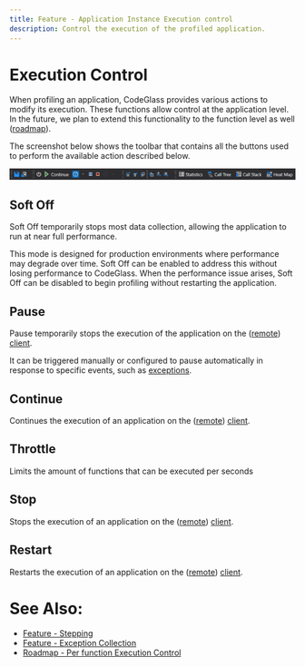 ```yaml
---
title: Feature - Application Instance Execution control
description: Control the execution of the profiled application.
---
```


# Execution Control
When profiling an application, CodeGlass provides various actions to modify its execution. These functions allow control at the application level. In the future, we plan to extend this functionality to the function level as well ([roadmap](../Roadmap/PerFunctionAction.md)).

The screenshot below shows the toolbar that contains all the buttons used to perform the available action described below.

![assets/img/ApplicationInstanceWindow/Toolbar.png](../../assets/img/ApplicationInstanceWindow/Toolbar.png)

## Soft Off
Soft Off temporarily stops most data collection, allowing the application to run at near full performance.

This mode is designed for production environments where performance may degrade over time. Soft Off can be enabled to address this without losing performance to CodeGlass. When the performance issue arises, Soft Off can be disabled to begin profiling without restarting the application.

## Pause 
Pause temporarily stops the execution of the application on the ([remote](CodeGlassHub.md#remote-hub)) [client](CodeGlassClient.md).

It can be triggered manually or configured to pause automatically in response to specific events, such as [exceptions](Exceptions.md).

## Continue
Continues the execution of an application on the ([remote](CodeGlassHub.md#remote-hub)) [client](CodeGlassClient.md).

## Throttle
Limits the amount of functions that can be executed per seconds 

## Stop
Stops the execution of an application on the ([remote](CodeGlassHub.md#remote-hub.md)) [client](CodeGlassClient.md).

## Restart
Restarts the execution of an application on the ([remote](CodeGlassHub.md#remote-hub.md)) [client](CodeGlassClient.md).

<!-- ## (Thread) Stepping Backwards / Forwards
See [Feature - Stepping](ApplicationInstanceStepping.md) -->


# See Also:
- [Feature - Stepping](ApplicationInstanceStepping.md)
- [Feature - Exception Collection](Exceptions.md)
- [Roadmap - Per function Execution Control](../Roadmap/PerFunctionAction.md)
